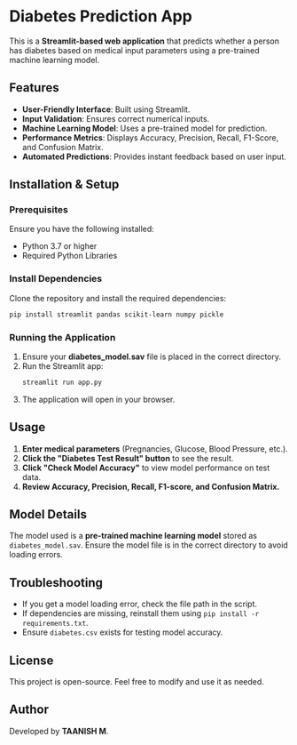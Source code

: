 # Diabetes Prediction App

This is a **Streamlit-based web application** that predicts whether a person has diabetes based on medical input parameters using a pre-trained machine learning model.

## Features
- **User-Friendly Interface**: Built using Streamlit.
- **Input Validation**: Ensures correct numerical inputs.
- **Machine Learning Model**: Uses a pre-trained model for prediction.
- **Performance Metrics**: Displays Accuracy, Precision, Recall, F1-Score, and Confusion Matrix.
- **Automated Predictions**: Provides instant feedback based on user input.

## Installation & Setup

### Prerequisites
Ensure you have the following installed:
- Python 3.7 or higher
- Required Python Libraries

### Install Dependencies
Clone the repository and install the required dependencies:
```sh
pip install streamlit pandas scikit-learn numpy pickle
```

### Running the Application
1. Ensure your **diabetes_model.sav** file is placed in the correct directory.
2. Run the Streamlit app:
   ```sh
   streamlit run app.py
   ```
3. The application will open in your browser.

## Usage
1. **Enter medical parameters** (Pregnancies, Glucose, Blood Pressure, etc.).
2. **Click the "Diabetes Test Result" button** to see the result.
3. **Click "Check Model Accuracy"** to view model performance on test data.
4. **Review Accuracy, Precision, Recall, F1-score, and Confusion Matrix.**

## Model Details
The model used is a **pre-trained machine learning model** stored as `diabetes_model.sav`. Ensure the model file is in the correct directory to avoid loading errors.

## Troubleshooting
- If you get a model loading error, check the file path in the script.
- If dependencies are missing, reinstall them using `pip install -r requirements.txt`.
- Ensure `diabetes.csv` exists for testing model accuracy.

## License
This project is open-source. Feel free to modify and use it as needed.

## Author
Developed by **TAANISH M**.
